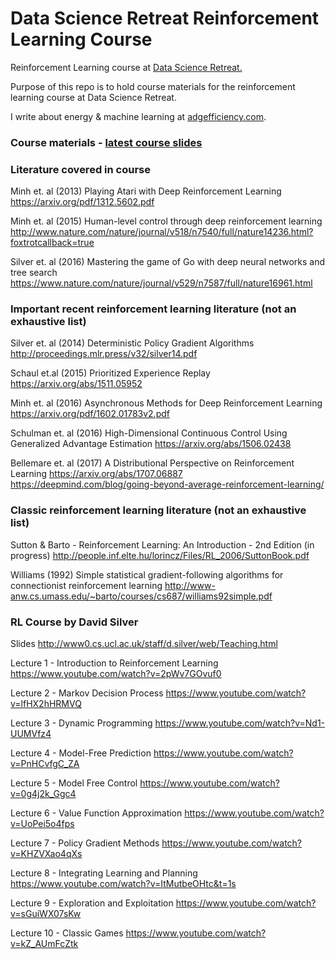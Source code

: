 # Data Science Retreat Reinforcement Learning Course
Reinforcement Learning course at [Data Science Retreat.](https://www.datascienceretreat.com/)

Purpose of this repo is to hold course materials for the reinforcement learning
course at Data Science Retreat.

I write about energy & machine learning at [adgefficiency.com](http://adgefficiency.com/).

### Course materials - [latest course slides](https://drive.google.com/file/d/0B2vdnHcGPgnHQUxOTU14WjEyMFU/view?usp=sharing)

### Literature covered in course

Minh et. al (2013) Playing Atari with Deep Reinforcement Learning
https://arxiv.org/pdf/1312.5602.pdf

Minh et. al (2015) Human-level control through deep reinforcement learning
http://www.nature.com/nature/journal/v518/n7540/full/nature14236.html?foxtrotcallback=true

Silver et. al (2016) Mastering the game of Go with deep neural networks and tree search
https://www.nature.com/nature/journal/v529/n7587/full/nature16961.html

### Important recent reinforcement learning literature (not an exhaustive list)
Silver et. al (2014) Deterministic Policy Gradient Algorithms
http://proceedings.mlr.press/v32/silver14.pdf

Schaul et.al (2015) Prioritized Experience Replay
https://arxiv.org/abs/1511.05952

Minh et. al (2016) Asynchronous Methods for Deep Reinforcement Learning
https://arxiv.org/pdf/1602.01783v2.pdf

Schulman et. al (2016) High-Dimensional Continuous Control Using Generalized Advantage Estimation
https://arxiv.org/abs/1506.02438

Bellemare et. al (2017) A Distributional Perspective on Reinforcement Learning
https://arxiv.org/abs/1707.06887
https://deepmind.com/blog/going-beyond-average-reinforcement-learning/

### Classic reinforcement learning literature (not an exhaustive list)
Sutton & Barto - Reinforcement Learning: An Introduction - 2nd Edition (in progress)
http://people.inf.elte.hu/lorincz/Files/RL_2006/SuttonBook.pdf

Williams (1992) Simple statistical gradient-following algorithms for connectionist reinforcement learning
http://www-anw.cs.umass.edu/~barto/courses/cs687/williams92simple.pdf

### RL Course by David Silver
Slides
http://www0.cs.ucl.ac.uk/staff/d.silver/web/Teaching.html

Lecture 1 - Introduction to Reinforcement Learning
https://www.youtube.com/watch?v=2pWv7GOvuf0

Lecture 2 - Markov Decision Process
https://www.youtube.com/watch?v=lfHX2hHRMVQ

Lecture 3 - Dynamic Programming
https://www.youtube.com/watch?v=Nd1-UUMVfz4

Lecture 4 - Model-Free Prediction
https://www.youtube.com/watch?v=PnHCvfgC_ZA

Lecture 5 - Model Free Control
https://www.youtube.com/watch?v=0g4j2k_Ggc4

Lecture 6 - Value Function Approximation
https://www.youtube.com/watch?v=UoPei5o4fps

Lecture 7 - Policy Gradient Methods
https://www.youtube.com/watch?v=KHZVXao4qXs

Lecture 8 - Integrating Learning and Planning
https://www.youtube.com/watch?v=ItMutbeOHtc&t=1s

Lecture 9 - Exploration and Exploitation
https://www.youtube.com/watch?v=sGuiWX07sKw

Lecture 10 - Classic Games
https://www.youtube.com/watch?v=kZ_AUmFcZtk
